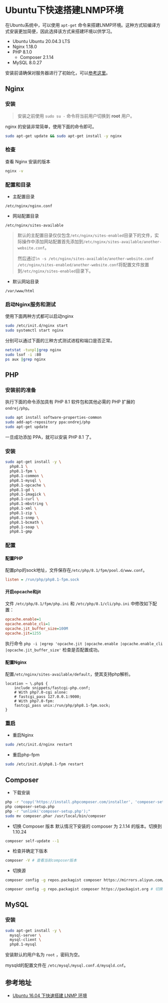 # Ubuntu下快速搭建LNMP环境

在Ubuntu系统中，可以使用 `apt-get` 命令来搭建LNMP环境。这种方式较编译方式安装更加简便，因此选择该方式来搭建环境以供学习。

* Ubuntu Ubuntu 20.04.3 LTS
* Nginx 1.18.0
* PHP 8.1.0
    - Composer 2.1.14
* MySQL 8.0.27

安装前请确保对服务器进行了初始化，可以[参考这里](https://curder.github.io/blog/os/ubuntu/ubuntu-server-initialization.html)。

## Nginx

### 安装

> 安装之前使用 `sudo su -` 命令将当前用户切换到 **root** 用户。

nginx 的安装非常简单，使用下面的命令即可。

```bash
sudo apt-get update && sudo apt-get install -y nginx
```

### 检查

查看 Nginx 安装的版本

```bash
nginx -v
```

### 配置和目录

* 主配置目录

```text
/etc/nginx/nginx.conf
```

* 网站配置目录

```text
/etc/nginx/sites-available
```

> 默认的主配置目录仅仅包含`/etc/nginx/sites-enabled`目录下的文件，实际操作中添加网站配置首先添加到`/etc/nginx/sites-available/another-website.conf`。
> 
> 然后通过`ln -s /etc/nginx/sites-available/another-website.conf /etc/nginx/sites-enabled/another-website.conf`将配置文件放置到`/etc/nginx/sites-enabled`目录下。

* 默认网站目录

```text
/var/www/html
```

### 启动Nginx服务和测试

使用下面两种方式都可以启动nginx

```bash
sudo /etc/init.d/nginx start
sudo systemctl start nginx
```

分别可以通过下面的三种方式测试进程和端口是否正常。

```bash
netstat -tunpl|grep nginx
sudo lsof -i :80
ps aux |grep nginx
```

## PHP

### 安装前的准备

执行下面的命令添加具有 PHP 8.1 软件包和其他必需的 PHP 扩展的 `ondrej/php`。

```bash
sudo apt install software-properties-common
sudo add-apt-repository ppa:ondrej/php
sudo apt-get update
```

一旦成功添加 PPA，就可以安装 PHP 8.1 了。

### 安装

```bash
sudo apt-get install -y \
  php8.1 \
  php8.1-fpm \
  php8.1-common \
  php8.1-mysql \
  php8.1-opcache \
  php8.1-gd \
  php8.1-imagick \
  php8.1-curl \
  php8.1-mbstring \
  php8.1-xml \
  php8.1-zip \
  php8.1-snmp \
  php8.1-bcmath \
  php8.1-soap \
  php8.1-gmp
```

### 配置

#### 配置PHP

配置php的sock地址，文件保存在`/etc/php/8.1/fpm/pool.d/www.conf`。

```ini
listen = /run/php/php8.1-fpm.sock
```

#### 开启opcache和jit

文件 `/etc/php/8.1/fpm/php.ini` 和 `/etc/php/8.1/cli/php.ini` 中修改如下配置：

```ini
opcache.enable=1
opcache.enable_cli=1
opcache.jit_buffer_size=100M
opcache.jit=1255
```

执行命令 `php -i |egrep 'opcache.jit |opcache.enable |opcache.enable_cli |opcache.jit_buffer_size'` 检查是否配置成功。


#### 配置Nginx

配置`/etc/nginx/sites-available/default`，使其支持php解析。

```nginx
location ~ \.php$ {
    include snippets/fastcgi-php.conf;
    # With php7.0-cgi alone:
    # fastcgi_pass 127.0.0.1:9000;
    # With php7.0-fpm:
    fastcgi_pass unix:/run/php/php8.1-fpm.sock;
}
```

### 重启

* 重启Nginx

```bash
sudo /etc/init.d/nginx restart
```

* 重启php-fpm

```bash
sudo /etc/init.d/php8.1-fpm restart
```

## Composer

* 下载安装

```bash
php -r "copy('https://install.phpcomposer.com/installer', 'composer-setup.php');"
php composer-setup.php
php -r "unlink('composer-setup.php');"
sudo mv composer.phar /usr/local/bin/composer
```

* 切换 Composer 版本
默认情况下安装的 composer 为 2.1.14 的版本。切换到 1.10.24
```bash
composer self-update --1
```

* 检查并确定下版本
```bash
composer -V # 查看当前composer版本
```

* 切换源
```bash
composer config -g repos.packagist composer https://mirrors.aliyun.com/composer # 切换 aliyun 源

composer config -g repo.packagist composer https://packagist.org # 切换 packagist 源
```


## MySQL

### 安装

```bash
sudo apt-get install -y \
  mysql-server \
  mysql-client \
  php8.1-mysql
```

安装默认的用户名为 `root` ，密码为空。

mysqld的配置文件在 `/etc/mysql/mysql.conf.d/mysqld.cnf`。


## 参考地址

* [Ubuntu 16.04 下快速搭建 LNMP 环境](https://blog.csdn.net/STFPHP/article/details/53492723)
